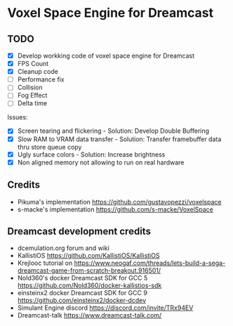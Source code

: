 # Voxel Space Engine for Dreamcast

## TODO

- [x] Develop workking code of voxel space engine for Dreamcast
- [x] FPS Count
- [x] Cleanup code
- [ ] Performance fix
- [ ] Collision
- [ ] Fog Effect
- [ ] Delta time

Issues:
- [x] Screen tearing and flickering - Solution: Develop Double Buffering
- [x] Slow RAM to VRAM data transfer - Solution: Transfer framebuffer data thru store queue copy
- [x] Ugly surface colors - Solution: Increase brightness
- [x] Non aligned memory not allowing to run on real hardware

## Credits
* Pikuma's implementation https://github.com/gustavopezzi/voxelspace
* s-macke's implementation https://github.com/s-macke/VoxelSpace

## Dreamcast development credits
* dcemulation.org forum and wiki
* KallistiOS https://github.com/KallistiOS/KallistiOS
* Krejlooc tutorial on https://www.neogaf.com/threads/lets-build-a-sega-dreamcast-game-from-scratch-breakout.916501/
* Nold360's docker Dreamcast SDK for GCC 5 https://github.com/Nold360/docker-kallistios-sdk
* einsteinx2 docker Dreamcast SDK for GCC 9 https://github.com/einsteinx2/docker-dcdev
* Simulant Engine discord https://discord.com/invite/TRx94EV
* Dreamcast-talk https://www.dreamcast-talk.com/
